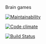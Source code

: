 Brain games

[![Maintainability](https://api.codeclimate.com/v1/badges/24ce6e250168979b77aa83b3720471691cd39e9233e8dc46903dbeef9e667967/maintainability)](https://codeclimate.com/github/nzleonid/project-lvl1-s400/progress/maintainability)

[![Code climate](https://api.codeclimate.com/v1/badges/24ce6e250168979b77aa83b3720471691cd39e9233e8dc46903dbeef9e667967/test_coverage)](https://codeclimate.com/github/nzleonid/project-lvl1-s400/progress/coverage)

[![Build Status](https://travis-ci.org/nzleonid/project-lvl1-s400.svg?branch=master)](https://travis-ci.org/nzleonid/project-lvl1-s400)
